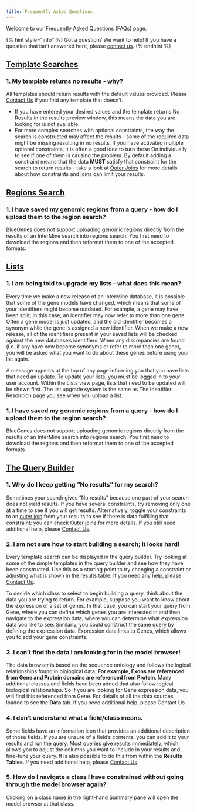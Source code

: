 ```yaml
---
title: Frequently Asked Questions
---
```


Welcome to our Frequently Asked Questions \(FAQs\) page. 

{% hint style="info" %}
Got a question? We want to help! If you have a question that isn't answered here, please [contact us](contact-us.md).
{% endhint %}

## [Template Searches](https://user-documentation-intermine.gitbook.io/user-documentation/content/user-documentation/keyword-search)

### 1. My template returns no results - why?

All templates should return results with the default values provided. Please [Contact Us](contact-us.md) if you find any template that doesn’t.

* If you have entered your desired values and the template returns No Results in the results preview window, this means the data you are looking for is not available.
* For more complex searches with optional constraints, the way the search is constructed may affect the results - some of the required data might be missing resulting in no results. If you have activated multiple optional constraints, it is often a good idea to turn these On individually to see if one of them is causing the problem. By default adding a constraint means that the data **MUST** satisfy that constraint for the search to return results - take a look at [Outer Joins](https://flymine.readthedocs.io/en/latest/query-builder/Documentationquerybuilder.html#outerjoin) for more details about how constraints and joins can limit your results. 

## [Regions Search ](https://app.gitbook.com/@user-documentation-intermine/s/user-documentation/~/drafts/-MSmZhKGwlzd16Z8Ca73/content/user-documentation/region-search#troubleshooting)

### 1. I have saved my genomic regions from a query - how do I upload them to the region search?

BlueGenes does not support uploading genomic regions directly from the results of an InterMine search into regions search. You first need to download the regions and then reformat them to one of the accepted formats. 

## [Lists](https://app.gitbook.com/@user-documentation-intermine/s/user-documentation/content/user-documentation/lists/lists#troubleshooting)

### 1. I am being told to upgrade my lists - what does this mean?

Every time we make a new release of an InterMine database, it is possible that some of the gene models have changed, which means that some of your identifiers might become outdated. For example, a gene may have been split; in this case, an identifier may now refer to more than one gene. Often a gene model is just updated, and the old identifier becomes a synonym while the gene is assigned a new identifier. When we make a new release, all of the identifiers present in your saved lists will be checked against the new database’s identifiers. When any discrepancies are found \(i.e. if any have now become synonyms or refer to more than one gene\), you will be asked what you want to do about these genes before using your list again. 

A message appears at the top of any page informing you that you have lists that need an update. To update your lists, you must be logged in to your user account. Within the Lists view page, lists that need to be updated will be shown first. The list upgrade system is the same as The Identifier Resolution page you see when you upload a list.

### 1. I have saved my genomic regions from a query - how do I upload them to the region search?

BlueGenes does not support uploading genomic regions directly from the results of an InterMine search into regions search. You first need to download the regions and then reformat them to one of the accepted formats. 

## [The Query Builder](https://app.gitbook.com/@user-documentation-intermine/s/user-documentation/~/drafts/-MSmZhKGwlzd16Z8Ca73/content/user-documentation/the-query-builder#troubleshooting)

### 1. Why do I keep getting “No results” for my search?

Sometimes your search gives “No results” because one part of your search does not yield results. If you have several constraints, try removing only one at a time to see if you will get results. Alternatively, toggle your constraints to an [outer join](https://app.gitbook.com/@user-documentation-intermine/s/user-documentation/~/drafts/-MRV1dETGFXxj_SCpAD8/content/user-documentation/the-query-builder#outer-joins) from your results to see if there is data fulfilling that constraint; you can check [Outer joins](https://app.gitbook.com/@user-documentation-intermine/s/user-documentation/~/drafts/-MRV1dETGFXxj_SCpAD8/content/user-documentation/the-query-builder#outer-joins) for more details. If you still need additional help, please [Contact Us](contact-us.md).

### 2. I am not sure how to start building a search; it looks hard!

Every template search can be displayed in the query builder. Try looking at some of the simple templates in the query builder and see how they have been constructed. Use this as a starting point to try changing a constraint or adjusting what is shown in the results table. If you need any help, please [Contact Us](contact-us.md).

To decide which class to select to begin building a query, think about the data you are trying to return. For example, suppose you want to know about the expression of a set of genes. In that case, you can start your query from Gene, where you can define which genes you are interested in and then navigate to the expression data, where you can determine what expression data you like to see. Similarly, you could construct the same query by defining the expression data. Expression data links to Genes, which allows you to add your gene constraints.

### 3. I can’t find the data I am looking for in the model browser!

The data browser is based on the sequence ontology and follows the logical relationships found in biological data. **For example, Exons are referenced from Gene and Protein domains are referenced from Protein**. Many additional classes and fields have been added that also follow logical biological relationships. So if you are looking for Gene expression data, you will find this referenced from Gene. For details of all the data sources loaded to see the **Data** tab. If you need additional help, please Contact Us.

### 4. I don’t understand what a field/class means.

Some fields have an information icon that provides an additional description of those fields. If you are unsure of a field’s contents, you can add it to your results and run the query. Most queries give results immediately, which allows you to adjust the columns you want to include in your results and fine-tune your query. It is also possible to do this from within the **Results Tables**. If you need additional help, please [Contact Us](contact-us.md). 

### 5. How do I navigate a class I have constrained without going through the model browser again?

Clicking on a class name in the right-hand Summary pane will open the model browser at that class.

